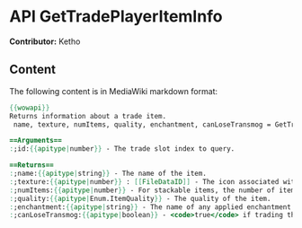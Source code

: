 # API GetTradePlayerItemInfo

**Contributor:** Ketho

## Content

The following content is in MediaWiki markdown format:

```mediawiki
{{wowapi}}
Returns information about a trade item.
 name, texture, numItems, quality, enchantment, canLoseTransmog = GetTradePlayerItemInfo(id)

==Arguments==
:;id:{{apitype|number}} - The trade slot index to query.

==Returns==
:;name:{{apitype|string}} - The name of the item.
:;texture:{{apitype|number}} : [[FileDataID]] - The icon associated with the item.
:;numItems:{{apitype|number}} - For stackable items, the number of items in the stack.
:;quality:{{apitype|Enum.ItemQuality}} - The quality of the item.
:;enchantment:{{apitype|string}} - The name of any applied enchantment.
:;canLoseTransmog:{{apitype|boolean}} - <code>true</code> if trading this item will cause the player to lose the ability to transmogrify its appearance.
```
